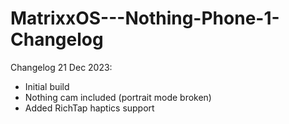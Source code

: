# MatrixxOS---Nothing-Phone-1-Changelog

Changelog 21 Dec 2023:

- Initial build
- Nothing cam included (portrait mode broken)
- Added RichTap haptics support

